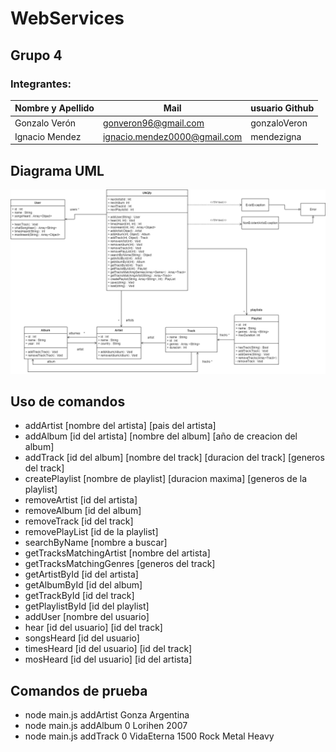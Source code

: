 # WebServices

## Grupo 4
### Integrantes:

| Nombre y Apellido              |      Mail                      |     usuario Github   |
| -----------------------------  | ------------------------------ | -------------------  |
| Gonzalo Verón                  | gonveron96@gmail.com           |  gonzaloVeron        |
| Ignacio Mendez                 | ignacio.mendez0000@gmail.com   |  mendezigna          |

## Diagrama UML

![uml](uml.png)

## Uso de comandos

- addArtist [nombre del artista] [pais del artista]
- addAlbum [id del artista] [nombre del album] [año de creacion del album]
- addTrack [id del album] [nombre del track] [duracion del track] [generos del track]
- createPlaylist [nombre de playlist] [duracion maxima] [generos de la playlist]
- removeArtist [id del artista]
- removeAlbum [id del album]
- removeTrack [id del track]
- removePlayList [id de la playlist]
- searchByName [nombre a buscar]
- getTracksMatchingArtist [nombre del artista]
- getTracksMatchingGenres [generos del track]
- getArtistById [id del artista]
- getAlbumById [id del album]
- getTrackById [id del track]
- getPlaylistById [id del playlist]
- addUser [nombre del usuario]
- hear [id del usuario] [id del track]
- songsHeard [id del usuario]
- timesHeard [id del usuario] [id del track]
- mosHeard [id del usuario] [id del artista]

## Comandos de prueba

- node main.js addArtist Gonza Argentina
- node main.js addAlbum 0 Lorihen 2007
- node main.js addTrack 0 VidaEterna 1500 Rock Metal Heavy
